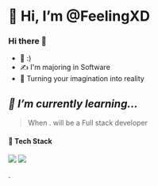 # 👋 Hi, I’m @FeelingXD
### Hi there 👋

- 🌱 :)
- ✍ I'm majoring in Software
- 🥰 Turning your imagination into reality

##  _🌱 I’m currently learning..._

> When . will be a Full stack developer 
#### 🔨 Tech Stack
<!-- <img src="https://img.shields.io/badge/React-000000?style=flat-square&logo=React&logoColor=blue"/></a>  -->
<!-- <img src="https://img.shields.io/badge/JavaScript-FFCD28?style=flat-square&logo=JavaScript&logoColor=white"/></a>  -->
<!-- <img src="https://img.shields.io/badge/Node.js-green?style=flat-square&logo=Node.js&logoColor=white"/></a>  -->
<img src="https://img.shields.io/badge/python-3776AB?style=flat-square&logo=python&logoColor=white"/></a> 
<img src="https://img.shields.io/badge/TypeScript-skyblue?style=flat-square&logo=typescript&logoColor=white"/></a> 
<!-- 
![FeelingXD's github stats](https://github-readme-stats.vercel.app/api?username=FeelingXD&show_icons=true&theme=tokyonight)
![Top Langs](https://github-readme-stats.vercel.app/api/top-langs/?username=FeelingXD&layout=compact&theme=tokyonight) -->

<!-- <img src="https://img.shields.io/badge/HTML-orange?style=flat-square&logo=HTML5&logoColor=white"/></a> 
<img src="https://img.shields.io/badge/CSS-blue?style=flat-square&logo=CSS3&logoColor=white"/></a>  -->

<!-- ![Img](https://images-wixmp-ed30a86b8c4ca887773594c2.wixmp.com/f/4d94eabf-4257-437f-a08d-5ee63b69705f/dcrp1p2-ed7c2f84-24e2-4a10-ab43-f3821618bf77.jpg/v1/fill/w_700,h_350,q_70,strp/a_rainy_night_by_seerlight_dcrp1p2-350t.jpg?token=eyJ0eXAiOiJKV1QiLCJhbGciOiJIUzI1NiJ9.eyJzdWIiOiJ1cm46YXBwOjdlMGQxODg5ODIyNjQzNzNhNWYwZDQxNWVhMGQyNmUwIiwiaXNzIjoidXJuOmFwcDo3ZTBkMTg4OTgyMjY0MzczYTVmMGQ0MTVlYTBkMjZlMCIsIm9iaiI6W1t7ImhlaWdodCI6Ijw9NTEyIiwicGF0aCI6IlwvZlwvNGQ5NGVhYmYtNDI1Ny00MzdmLWEwOGQtNWVlNjNiNjk3MDVmXC9kY3JwMXAyLWVkN2MyZjg0LTI0ZTItNGExMC1hYjQzLWYzODIxNjE4YmY3Ny5qcGciLCJ3aWR0aCI6Ijw9MTAyNCJ9XV0sImF1ZCI6WyJ1cm46c2VydmljZTppbWFnZS5vcGVyYXRpb25zIl19.DF-wLZuhdU1S3zdWLCec-_SuyWFH1hUUGn3qs7zoneU) -->

.
